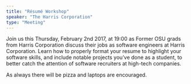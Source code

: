 ```yaml
---
title: "Résumé Workshop"
speaker: "The Harris Corporation"
type: "Meeting"
---
```


Join us this Thursday, February 2nd 2017, at 19:00 as Former OSU grads from Harris Corporation discuss their jobs as software engineers at Harris Corporation. Learn how to properly format your resume to highlight your software skills, and include notable projects you’ve done as a student, to better catch the attention of software recruiters at high-tech companies.

As always there will be pizza and laptops are encouraged.

<!-- generated by _helpers/newPost.rb -->
